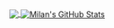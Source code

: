 <a href="https://github.com/milanfzn/milanfzn">
  <img align="center" src="https://github-readme-stats.vercel.app/api/top-langs/?username=milanfzn&title_color=ffffff&text_color=c9cacc&icon_color=2bbc8a&bg_color=1d1f21&langs_count=3" />
</a>

<a href="https://github.com/milanfzn/milanfzn">
  <img align="center" src="https://github-readme-stats.vercel.app/api?username=milanfzn&show_icons=true&line_height=27&count_private=true&title_color=ffffff&text_color=c9cacc&icon_color=2bbc8a&bg_color=1d1f21" alt="Milan's GitHub Stats" />
</a>

